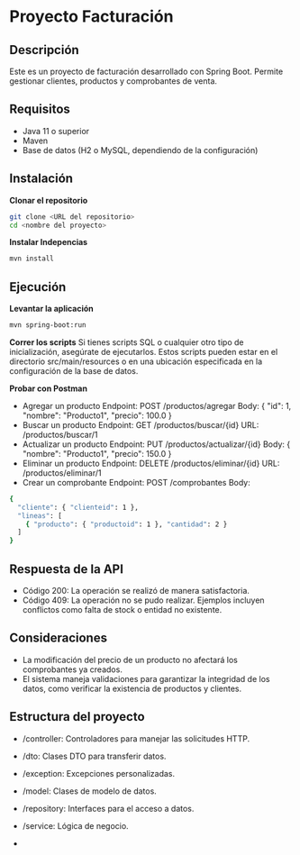 # Proyecto Facturación

## Descripción
Este es un proyecto de facturación desarrollado con Spring Boot. Permite gestionar clientes, productos y comprobantes de venta.

## Requisitos
- Java 11 o superior
- Maven
- Base de datos (H2 o MySQL, dependiendo de la configuración)

## Instalación

**Clonar el repositorio**

```bash
git clone <URL del repositorio>
cd <nombre del proyecto>
```

**Instalar Indepencias**
```bash
mvn install
```

## Ejecución
**Levantar la aplicación**
```bash
mvn spring-boot:run
```
**Correr los scripts**
Si tienes scripts SQL o cualquier otro tipo de inicialización, asegúrate de ejecutarlos. Estos scripts pueden estar en el directorio src/main/resources o en una ubicación especificada en la configuración de la base de datos.

**Probar con Postman**
- Agregar un producto
  Endpoint: POST /productos/agregar
  Body: { "id": 1, "nombre": "Producto1", "precio": 100.0 }
- Buscar un producto
  Endpoint: GET /productos/buscar/{id}
  URL: /productos/buscar/1
- Actualizar un producto
  Endpoint: PUT /productos/actualizar/{id}
  Body: { "nombre": "Producto1", "precio": 150.0 }
- Eliminar un producto
  Endpoint: DELETE /productos/eliminar/{id}
  URL: /productos/eliminar/1
- Crear un comprobante
  Endpoint: POST /comprobantes
Body:
```bash 
{
  "cliente": { "clienteid": 1 },
  "lineas": [
    { "producto": { "productoid": 1 }, "cantidad": 2 }
  ]
}
```

## Respuesta de la API
- Código 200: La operación se realizó de manera satisfactoria.
- Código 409: La operación no se pudo realizar. Ejemplos incluyen conflictos como falta de stock o entidad no existente.

## Consideraciones
- La modificación del precio de un producto no afectará los comprobantes ya creados.
- El sistema maneja validaciones para garantizar la integridad de los datos, como verificar la existencia de productos y clientes.
  
## Estructura del proyecto
- /controller: Controladores para manejar las solicitudes HTTP.
- /dto: Clases DTO para transferir datos.
- /exception: Excepciones personalizadas.
- /model: Clases de modelo de datos.
- /repository: Interfaces para el acceso a datos.
- /service: Lógica de negocio.

- 








